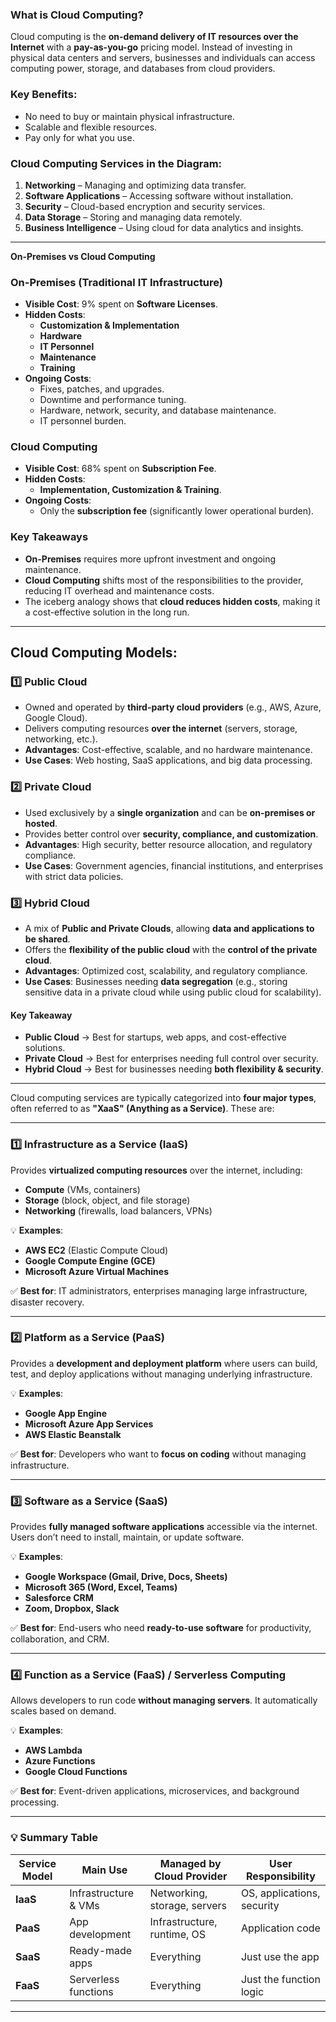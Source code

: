 ### **What is Cloud Computing?**
Cloud computing is the **on-demand delivery of IT resources over the Internet** with a **pay-as-you-go** pricing model. Instead of investing in physical data centers and servers, businesses and individuals can access computing power, storage, and databases from cloud providers.

### **Key Benefits:**
- No need to buy or maintain physical infrastructure.
- Scalable and flexible resources.
- Pay only for what you use.

### **Cloud Computing Services in the Diagram:**
1. **Networking** – Managing and optimizing data transfer.
2. **Software Applications** – Accessing software without installation.
3. **Security** – Cloud-based encryption and security services.
4. **Data Storage** – Storing and managing data remotely.
5. **Business Intelligence** – Using cloud for data analytics and insights.

---

 **On-Premises vs Cloud Computing**

### **On-Premises (Traditional IT Infrastructure)**
- **Visible Cost**: 9% spent on **Software Licenses**.
- **Hidden Costs**:
  - **Customization & Implementation**
  - **Hardware**
  - **IT Personnel**
  - **Maintenance**
  - **Training**
- **Ongoing Costs**:
  - Fixes, patches, and upgrades.
  - Downtime and performance tuning.
  - Hardware, network, security, and database maintenance.
  - IT personnel burden.

### **Cloud Computing**
- **Visible Cost**: 68% spent on **Subscription Fee**.
- **Hidden Costs**:
  - **Implementation, Customization & Training**.
- **Ongoing Costs**:
  - Only the **subscription fee** (significantly lower operational burden).

### **Key Takeaways**
- **On-Premises** requires more upfront investment and ongoing maintenance.
- **Cloud Computing** shifts most of the responsibilities to the provider, reducing IT overhead and maintenance costs.
- The iceberg analogy shows that **cloud reduces hidden costs**, making it a cost-effective solution in the long run.
---
 **Cloud Computing Models**:
---
### **1️⃣ Public Cloud**
- Owned and operated by **third-party cloud providers** (e.g., AWS, Azure, Google Cloud).
- Delivers computing resources **over the internet** (servers, storage, networking, etc.).
- **Advantages**: Cost-effective, scalable, and no hardware maintenance.
- **Use Cases**: Web hosting, SaaS applications, and big data processing.

### **2️⃣ Private Cloud**
- Used exclusively by a **single organization** and can be **on-premises or hosted**.
- Provides better control over **security, compliance, and customization**.
- **Advantages**: High security, better resource allocation, and regulatory compliance.
- **Use Cases**: Government agencies, financial institutions, and enterprises with strict data policies.

### **3️⃣ Hybrid Cloud**
- A mix of **Public and Private Clouds**, allowing **data and applications to be shared**.
- Offers the **flexibility of the public cloud** with the **control of the private cloud**.
- **Advantages**: Optimized cost, scalability, and regulatory compliance.
- **Use Cases**: Businesses needing **data segregation** (e.g., storing sensitive data in a private cloud while using public cloud for scalability).

#### **Key Takeaway**
- **Public Cloud** → Best for startups, web apps, and cost-effective solutions.
- **Private Cloud** → Best for enterprises needing full control over security.
- **Hybrid Cloud** → Best for businesses needing **both flexibility & security**.

---

Cloud computing services are typically categorized into **four major types**, often referred to as **"XaaS" (Anything as a Service)**. These are:

---

### **1️⃣ Infrastructure as a Service (IaaS)**
Provides **virtualized computing resources** over the internet, including:
- **Compute** (VMs, containers)
- **Storage** (block, object, and file storage)
- **Networking** (firewalls, load balancers, VPNs)

💡 **Examples**:  
- **AWS EC2** (Elastic Compute Cloud)  
- **Google Compute Engine (GCE)**  
- **Microsoft Azure Virtual Machines**  

✅ **Best for**: IT administrators, enterprises managing large infrastructure, disaster recovery.

---

### **2️⃣ Platform as a Service (PaaS)**
Provides a **development and deployment platform** where users can build, test, and deploy applications without managing underlying infrastructure.

💡 **Examples**:  
- **Google App Engine**  
- **Microsoft Azure App Services**  
- **AWS Elastic Beanstalk**  

✅ **Best for**: Developers who want to **focus on coding** without managing infrastructure.

---

### **3️⃣ Software as a Service (SaaS)**
Provides **fully managed software applications** accessible via the internet. Users don’t need to install, maintain, or update software.

💡 **Examples**:  
- **Google Workspace (Gmail, Drive, Docs, Sheets)**  
- **Microsoft 365 (Word, Excel, Teams)**  
- **Salesforce CRM**  
- **Zoom, Dropbox, Slack**  

✅ **Best for**: End-users who need **ready-to-use software** for productivity, collaboration, and CRM.

---

### **4️⃣ Function as a Service (FaaS) / Serverless Computing**
Allows developers to run code **without managing servers**. It automatically scales based on demand.

💡 **Examples**:  
- **AWS Lambda**  
- **Azure Functions**  
- **Google Cloud Functions**  

✅ **Best for**: Event-driven applications, microservices, and background processing.

---

### **💡 Summary Table**
| **Service Model** | **Main Use** | **Managed by Cloud Provider** | **User Responsibility** |
|------------------|-------------|-----------------------------|------------------------|
| **IaaS**  | Infrastructure & VMs | Networking, storage, servers | OS, applications, security |
| **PaaS**  | App development | Infrastructure, runtime, OS | Application code |
| **SaaS**  | Ready-made apps | Everything | Just use the app |
| **FaaS**  | Serverless functions | Everything | Just the function logic |

---


